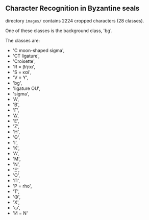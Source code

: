## Character Recognition in Byzantine seals

directory `images/` contains 2224 cropped characters (28 classes).

One of these classes is the background class, 'bg'.

The classes are:

 - 'C moon-shaped sigma', 
 - 'CT ligature', 
 - 'Croisette', 
 - 'R = βῆτα', 
 - 'S = καί', 
 - 'V = Y', 
 - 'bg', 
 - 'ligature OU', 
 - 'sigma', 
 - 'Α', 
 - 'Β', 
 - 'Γ', 
 - 'Δ', 
 - 'Ε', 
 - 'Ζ', 
 - 'Η', 
 - 'Θ', 
 - 'Ι', 
 - 'Κ', 
 - 'Λ', 
 - 'Μ', 
 - 'Ν', 
 - 'Ξ', 
 - 'Ο', 
 - 'Π', 
 - 'Ρ = rho', 
 - 'Τ', 
 - 'Φ', 
 - 'Χ', 
 - 'ω', 
 - 'И = N'
